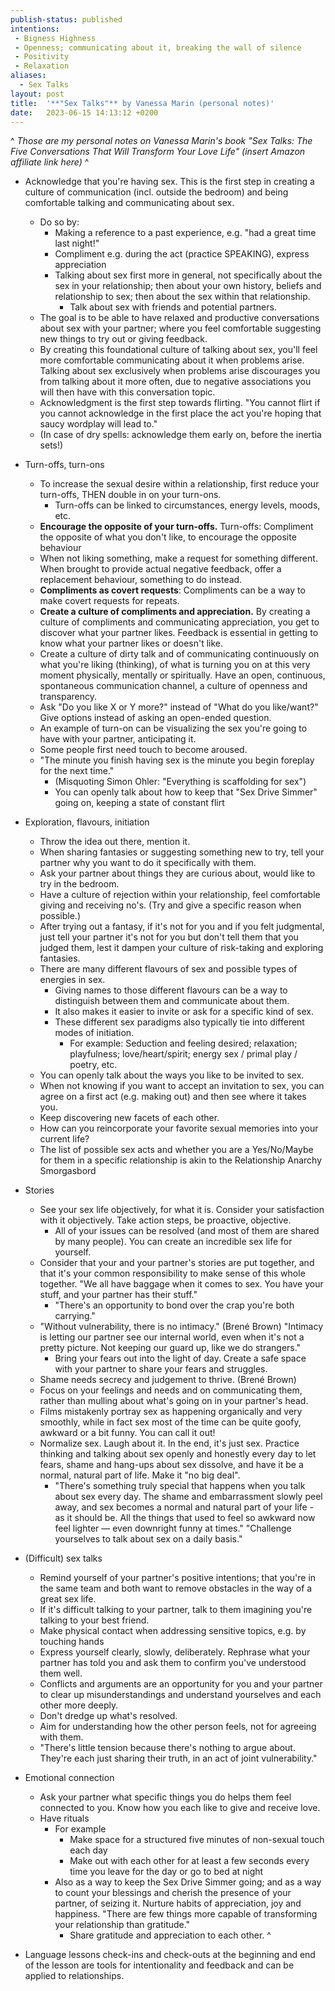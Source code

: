 ```yaml
---
publish-status: published
intentions:
 - Bigness Highness
 - Openness; communicating about it, breaking the wall of silence
 - Positivity
 - Relaxation
aliases:
  - Sex Talks
layout: post
title:  '**"Sex Talks"** by Vanessa Marin (personal notes)'
date:   2023-06-15 14:13:12 +0200
---
```

^
_Those are my personal notes on Vanessa Marin's book "Sex Talks: The Five Conversations That Will Transform Your Love Life" (insert Amazon affiliate link here)_
^
* Acknowledge that you're having sex. This is the first step in creating a culture of communication (incl. outside the bedroom) and being comfortable talking and communicating about sex.
	* Do so by:
		* Making a reference to a past experience, e.g. "had a great time last night!"
		* Compliment e.g. during the act (practice SPEAKING), express appreciation
		* Talking about sex first more in general, not specifically about the sex in your relationship; then about your own history, beliefs and relationship to sex; then about the sex within that relationship.
			* Talk about sex with friends and potential partners.
	* The goal is to be able to have relaxed and productive conversations about sex with your partner; where you feel comfortable suggesting new things to try out or giving feedback.
	* By creating this foundational culture of talking about sex, you'll feel more comfortable communicating about it when problems arise. Talking about sex exclusively when problems arise discourages you from talking about it more often, due to negative associations you will then have with this conversation topic.
	* Acknowledgment is the first step towards flirting. "You cannot flirt if you cannot acknowledge in the first place the act you're hoping that saucy wordplay will lead to."
	* <a name="^dry-spells"></a>(In case of dry spells: acknowledge them early on, before the inertia sets!)
* <a name="^turn-offs-turn-ons"></a>Turn-offs, turn-ons
	* <a name="^reduce-turn-offs-first"></a>To increase the sexual desire within a relationship, first reduce your turn-offs, THEN double in on your turn-ons.
		* Turn-offs can be linked to circumstances, energy levels, moods, etc.
	* **Encourage the opposite of your turn-offs.** Turn-offs: Compliment the opposite of what you don't like, to encourage the opposite behaviour
	* When not liking something, make a request for something different. When brought to provide actual negative feedback, offer a replacement behaviour, something to do instead.
	* <a name="^compliments-as-covert-requests"></a>**Compliments as covert requests**: Compliments can be a way to make covert requests for repeats.
	* **Create a culture of compliments and appreciation.** By creating a culture of compliments and communicating appreciation, you get to discover what your partner likes. Feedback is essential in getting to know what your partner likes or doesn't like.
	* Create a culture of dirty talk and of communicating continuously on what you're liking (thinking), of what is turning you on at this very moment physically, mentally or spiritually. Have an open, continuous, spontaneous communication channel, a culture of openness and transparency.
	* <a name="^which-do-you-prefer"></a>Ask "Do you like X or Y more?" instead of "What do you like/want?" Give options instead of asking an open-ended question.
	* An example of turn-on can be visualizing the sex you're going to have with your partner, anticipating it.
	* Some people first need touch to become aroused.
	* <a name="^sex-drive-simmer"></a>"The minute you finish having sex is the minute you begin foreplay for the next time."
		* (Misquoting Simon Ohler: "Everything is scaffolding for sex")
		* You can openly talk about how to keep that "Sex Drive Simmer" going on, keeping a state of constant flirt
* Exploration, flavours, initiation
	* Throw the idea out there, mention it.
	* When sharing fantasies or suggesting something new to try, tell your partner why you want to do it specifically with them.
	* Ask your partner about things they are curious about, would like to try in the bedroom.
	* Have a culture of rejection within your relationship, feel comfortable giving and receiving no's. (Try and give a specific reason when possible.)
	* After trying out a fantasy, if it's not for you and if you felt judgmental, just tell your partner it's not for you but don't tell them that you judged them, lest it dampen your culture of risk-taking and exploring fantasies.
	* <a name="^kinds-of-sex"></a>There are many different flavours of sex and possible types of energies in sex.
		* Giving names to those different flavours can be a way to distinguish between them and communicate about them.
		* It also makes it easier to invite or ask for a specific kind of sex.
		* These different sex paradigms also typically tie into different modes of initiation.
			* For example: Seduction and feeling desired; relaxation; playfulness; love/heart/spirit; energy sex / primal play / poetry, etc.
	* You can openly talk about the ways you like to be invited to sex.
	* When not knowing if you want to accept an invitation to sex, you can agree on a first act (e.g. making out) and then see where it takes you.
	* Keep discovering new facets of each other.
	* How can you reincorporate your favorite sexual memories into your current life?
	* The list of possible sex acts and whether you are a Yes/No/Maybe for them in a specific relationship is akin to the Relationship Anarchy Smorgasbord
* <a name="^stories"></a>Stories
	* See your sex life objectively, for what it is. Consider your satisfaction with it objectively. Take action steps, be proactive, objective.
		* All of your issues can be resolved (and most of them are shared by many people). You can create an incredible sex life for yourself.
	* Consider that your and your partner's stories are put together, and that it's your common responsibility to make sense of this whole together. "We all have baggage when it comes to sex. You have your stuff, and your partner has their stuff."
		* "There's an opportunity to bond over the crap you're both carrying."
	* "Without vulnerability, there is no intimacy." (Brené Brown) "Intimacy is letting our partner see our internal world, even when it's not a pretty picture. Not keeping our guard up, like we do strangers."
		* Bring your fears out into the light of day. Create a safe space with your partner to share your fears and struggles.
	* <a name="^secrecy-judgment"></a>Shame needs secrecy and judgement to thrive. (Brené Brown)
	* Focus on your feelings and needs and on communicating them, rather than mulling about what's going on in your partner's head.
	* Films mistakenly portray sex as happening organically and very smoothly, while in fact sex most of the time can be quite goofy, awkward or a bit funny. You can call it out!
	* <a name="^laugh-about-it"></a>Normalize sex. Laugh about it. In the end, it's just sex. Practice thinking and talking about sex openly and honestly every day to let fears, shame and hang-ups about sex dissolve, and have it be a normal, natural part of life. Make it "no big deal".
		* <a name="^talk-sex-every-day"></a>"There's something truly special that happens when you talk about sex every day. The shame and embarrassment slowly peel away, and sex becomes a normal and natural part of your life - as it should be. All the things that used to feel so awkward now feel lighter — even downright funny at times." "Challenge yourselves to talk about sex on a daily basis."
* <a name="^difficult-sex-talks"></a>(Difficult) sex talks
	* <a name="^same-team"></a>Remind yourself of your partner's positive intentions; that you're in the same team and both want to remove obstacles in the way of a great sex life.
	* If it's difficult talking to your partner, talk to them imagining you're talking to your best friend.
	* Make physical contact when addressing sensitive topics, e.g. by touching hands
	* Express yourself clearly, slowly, deliberately. Rephrase what your partner has told you and ask them to confirm you've understood them well.
	* <a name="^conflicts-bring-closer"></a>Conflicts and arguments are an opportunity for you and your partner to clear up misunderstandings and understand yourselves and each other more deeply.
	* Don't dredge up what's resolved.
	* <a name="^understanding-not-agreeing"></a>Aim for understanding how the other person feels, not for agreeing with them.
	* <a name="^joint-vulnerability"></a>"There's little tension because there's nothing to argue about. They're each just sharing their truth, in an act of joint vulnerability."
* Emotional connection
	* Ask your partner what specific things you do helps them feel connected to you. Know how you each like to give and receive love.
	* <a name="^emotional-connection-rituals"></a>Have rituals
		* For example
			* Make space for a structured five minutes of non-sexual touch each day
			* Make out with each other for at least a few seconds every time you leave for the day or go to bed at night
		* Also as a way to keep the Sex Drive Simmer going; and as a way to count your blessings and cherish the presence of your partner, of seizing it. Nurture habits of appreciation, joy and happiness. "There are few things more capable of transforming your relationship than gratitude."
			* Share gratitude and appreciation to each other.
^

* Language lessons check-ins and check-outs at the beginning and end of the lesson are tools for intentionality and feedback and can be applied to relationships.